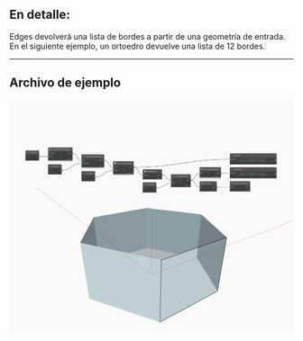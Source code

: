 ## En detalle:
Edges devolverá una lista de bordes a partir de una geometría de entrada. En el siguiente ejemplo, un ortoedro devuelve una lista de 12 bordes.
___
## Archivo de ejemplo

![Edges](./Autodesk.DesignScript.Geometry.Face.Edges_img.jpg)

